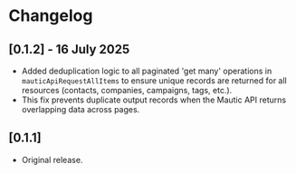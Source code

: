 # Changelog

## [0.1.2] - 16 July 2025
- Added deduplication logic to all paginated 'get many' operations in `mauticApiRequestAllItems` to ensure unique records are returned for all resources (contacts, companies, campaigns, tags, etc.).
- This fix prevents duplicate output records when the Mautic API returns overlapping data across pages.

## [0.1.1]
- Original release. 
